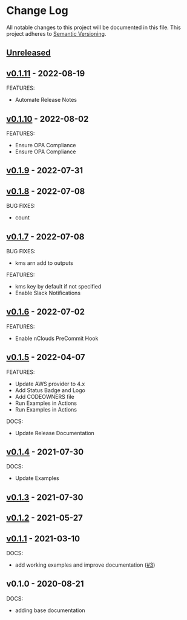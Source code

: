 # Change Log

All notable changes to this project will be documented in this file.
This project adheres to [Semantic Versioning](http://semver.org/).

<a name="unreleased"></a>
## [Unreleased]



<a name="v0.1.11"></a>
## [v0.1.11] - 2022-08-19
FEATURES:
- Automate Release Notes


<a name="v0.1.10"></a>
## [v0.1.10] - 2022-08-02
FEATURES:
- Ensure OPA Compliance
- Ensure OPA Compliance


<a name="v0.1.9"></a>
## [v0.1.9] - 2022-07-31



<a name="v0.1.8"></a>
## [v0.1.8] - 2022-07-08
BUG FIXES:
- count


<a name="v0.1.7"></a>
## [v0.1.7] - 2022-07-08
BUG FIXES:
- kms arn add to outputs

FEATURES:
- kms key by default if not specified
- Enable Slack Notifications


<a name="v0.1.6"></a>
## [v0.1.6] - 2022-07-02
FEATURES:
- Enable nClouds PreCommit Hook


<a name="v0.1.5"></a>
## [v0.1.5] - 2022-04-07
FEATURES:
- Update AWS provider to 4.x
- Add Status Badge and Logo
- Add CODEOWNERS file
- Run Examples in Actions
- Run Examples in Actions

DOCS:
- Update Release Documentation


<a name="v0.1.4"></a>
## [v0.1.4] - 2021-07-30
DOCS:
- Update Examples


<a name="v0.1.3"></a>
## [v0.1.3] - 2021-07-30



<a name="v0.1.2"></a>
## [v0.1.2] - 2021-05-27



<a name="v0.1.1"></a>
## [v0.1.1] - 2021-03-10
DOCS:
- add working examples and improve documentation ([#3](https://github.com/nclouds/terraform-aws-cloudwatch/issues/3))


<a name="v0.1.0"></a>
## v0.1.0 - 2020-08-21
DOCS:
- adding base documentation


[Unreleased]: https://github.com/nclouds/terraform-aws-cloudwatch/compare/v0.1.11...HEAD
[v0.1.11]: https://github.com/nclouds/terraform-aws-cloudwatch/compare/v0.1.10...v0.1.11
[v0.1.10]: https://github.com/nclouds/terraform-aws-cloudwatch/compare/v0.1.9...v0.1.10
[v0.1.9]: https://github.com/nclouds/terraform-aws-cloudwatch/compare/v0.1.8...v0.1.9
[v0.1.8]: https://github.com/nclouds/terraform-aws-cloudwatch/compare/v0.1.7...v0.1.8
[v0.1.7]: https://github.com/nclouds/terraform-aws-cloudwatch/compare/v0.1.6...v0.1.7
[v0.1.6]: https://github.com/nclouds/terraform-aws-cloudwatch/compare/v0.1.5...v0.1.6
[v0.1.5]: https://github.com/nclouds/terraform-aws-cloudwatch/compare/v0.1.4...v0.1.5
[v0.1.4]: https://github.com/nclouds/terraform-aws-cloudwatch/compare/v0.1.3...v0.1.4
[v0.1.3]: https://github.com/nclouds/terraform-aws-cloudwatch/compare/v0.1.2...v0.1.3
[v0.1.2]: https://github.com/nclouds/terraform-aws-cloudwatch/compare/v0.1.1...v0.1.2
[v0.1.1]: https://github.com/nclouds/terraform-aws-cloudwatch/compare/v0.1.0...v0.1.1
